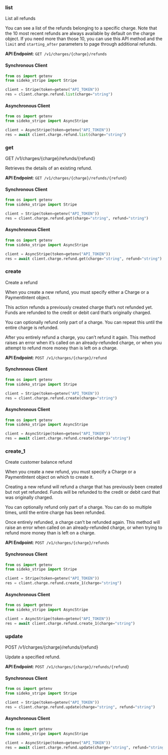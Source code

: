 
### list <a name="list"></a>
List all refunds

<p>You can see a list of the refunds belonging to a specific charge. Note that the 10 most recent refunds are always available by default on the charge object. If you need more than those 10, you can use this API method and the <code>limit</code> and <code>starting_after</code> parameters to page through additional refunds.</p>

**API Endpoint**: `GET /v1/charges/{charge}/refunds`

#### Synchronous Client

```python
from os import getenv
from sideko_stripe import Stripe

client = Stripe(token=getenv("API_TOKEN"))
res = client.charge.refund.list(charge="string")
```

#### Asynchronous Client

```python
from os import getenv
from sideko_stripe import AsyncStripe

client = AsyncStripe(token=getenv("API_TOKEN"))
res = await client.charge.refund.list(charge="string")
```

### get <a name="get"></a>
GET /v1/charges/{charge}/refunds/{refund}

<p>Retrieves the details of an existing refund.</p>

**API Endpoint**: `GET /v1/charges/{charge}/refunds/{refund}`

#### Synchronous Client

```python
from os import getenv
from sideko_stripe import Stripe

client = Stripe(token=getenv("API_TOKEN"))
res = client.charge.refund.get(charge="string", refund="string")
```

#### Asynchronous Client

```python
from os import getenv
from sideko_stripe import AsyncStripe

client = AsyncStripe(token=getenv("API_TOKEN"))
res = await client.charge.refund.get(charge="string", refund="string")
```

### create <a name="create"></a>
Create a refund

<p>When you create a new refund, you must specify either a Charge or a PaymentIntent object.</p>

<p>This action refunds a previously created charge that’s not refunded yet.
Funds are refunded to the credit or debit card that’s originally charged.</p>

<p>You can optionally refund only part of a charge.
You can repeat this until the entire charge is refunded.</p>

<p>After you entirely refund a charge, you can’t refund it again.
This method raises an error when it’s called on an already-refunded charge,
or when you attempt to refund more money than is left on a charge.</p>

**API Endpoint**: `POST /v1/charges/{charge}/refund`

#### Synchronous Client

```python
from os import getenv
from sideko_stripe import Stripe

client = Stripe(token=getenv("API_TOKEN"))
res = client.charge.refund.create(charge="string")
```

#### Asynchronous Client

```python
from os import getenv
from sideko_stripe import AsyncStripe

client = AsyncStripe(token=getenv("API_TOKEN"))
res = await client.charge.refund.create(charge="string")
```

### create_1 <a name="create_1"></a>
Create customer balance refund

<p>When you create a new refund, you must specify a Charge or a PaymentIntent object on which to create it.</p>

<p>Creating a new refund will refund a charge that has previously been created but not yet refunded.
Funds will be refunded to the credit or debit card that was originally charged.</p>

<p>You can optionally refund only part of a charge.
You can do so multiple times, until the entire charge has been refunded.</p>

<p>Once entirely refunded, a charge can’t be refunded again.
This method will raise an error when called on an already-refunded charge,
or when trying to refund more money than is left on a charge.</p>

**API Endpoint**: `POST /v1/charges/{charge}/refunds`

#### Synchronous Client

```python
from os import getenv
from sideko_stripe import Stripe

client = Stripe(token=getenv("API_TOKEN"))
res = client.charge.refund.create_1(charge="string")
```

#### Asynchronous Client

```python
from os import getenv
from sideko_stripe import AsyncStripe

client = AsyncStripe(token=getenv("API_TOKEN"))
res = await client.charge.refund.create_1(charge="string")
```

### update <a name="update"></a>
POST /v1/charges/{charge}/refunds/{refund}

<p>Update a specified refund.</p>

**API Endpoint**: `POST /v1/charges/{charge}/refunds/{refund}`

#### Synchronous Client

```python
from os import getenv
from sideko_stripe import Stripe

client = Stripe(token=getenv("API_TOKEN"))
res = client.charge.refund.update(charge="string", refund="string")
```

#### Asynchronous Client

```python
from os import getenv
from sideko_stripe import AsyncStripe

client = AsyncStripe(token=getenv("API_TOKEN"))
res = await client.charge.refund.update(charge="string", refund="string")
```

